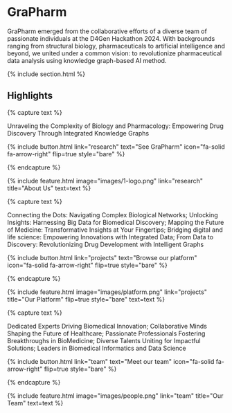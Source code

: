 ---
---

# GraPharm

GraPharm emerged from the collaborative efforts of a diverse team of passionate individuals at the D4Gen Hackathon 2024. With backgrounds ranging from structural biology, pharmaceuticals to artificial intelligence and beyond, we united under a common vision: to revolutionize pharmaceutical data analysis using knowledge graph-based AI method.

{% include section.html %}

## Highlights

{% capture text %}

Unraveling the Complexity of Biology and Pharmacology: Empowering Drug Discovery Through Integrated Knowledge Graphs

{%
  include button.html
  link="research"
  text="See GraPharm"
  icon="fa-solid fa-arrow-right"
  flip=true
  style="bare"
%}

{% endcapture %}

{%
  include feature.html
  image="images/1-logo.png"
  link="research"
  title="About Us"
  text=text
%}

{% capture text %}

Connecting the Dots: Navigating Complex Biological Networks; 
Unlocking Insights: Harnessing Big Data for Biomedical Discovery; 
Mapping the Future of Medicine: Transformative Insights at Your Fingertips; 
Bridging digital and life science: Empowering Innovations with Integrated Data; 
From Data to Discovery: Revolutionizing Drug Development with Intelligent Graphs

{%
  include button.html
  link="projects"
  text="Browse our platform"
  icon="fa-solid fa-arrow-right"
  flip=true
  style="bare"
%}

{% endcapture %}

{%
  include feature.html
  image="images/platform.png"
  link="projects"
  title="Our Platform"
  flip=true
  style="bare"
  text=text
%}

{% capture text %}

Dedicated Experts Driving Biomedical Innovation;
Collaborative Minds Shaping the Future of Healthcare;
Passionate Professionals Fostering Breakthroughs in BioMedicine;
Diverse Talents Uniting for Impactful Solutions;
Leaders in Biomedical Informatics and Data Science

{%
  include button.html
  link="team"
  text="Meet our team"
  icon="fa-solid fa-arrow-right"
  flip=true
  style="bare"
%}

{% endcapture %}

{%
  include feature.html
  image="images/people.png"
  link="team"
  title="Our Team"
  text=text
%}
